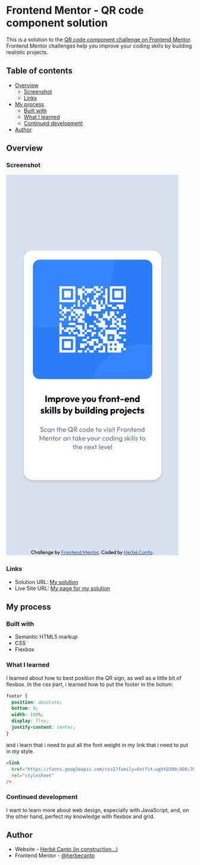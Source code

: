 # Frontend Mentor - QR code component solution

This is a solution to the [QR code component challenge on Frontend Mentor](https://www.frontendmentor.io/challenges/qr-code-component-iux_sIO_H). Frontend Mentor challenges help you improve your coding skills by building realistic projects.

## Table of contents

- [Overview](#overview)
  - [Screenshot](#screenshot)
  - [Links](#links)
- [My process](#my-process)
  - [Built with](#built-with)
  - [What I learned](#what-i-learned)
  - [Continued development](#continued-development)
- [Author](#author)

## Overview

### Screenshot

![](./images/screenshot.png)

### Links

- Solution URL: [My solution](https://github.com/herbecanto/QR-Code-Component.git)
- Live Site URL: [My page for my solution](https://herbecanto.github.io/QR-Code-Component)

## My process

### Built with

- Semantic HTML5 markup
- CSS
- Flexbox

### What I learned

I learned about how to best position the QR sign, as well as a little bit of flexbox.
In the css part, i learned how to put the footer in the botom:

```css
footer {
  position: absolute;
  bottom: 0;
  width: 100%;
  display: flex;
  justify-content: center;
}
```

and i learn that i need to put all the font weight in my link that i need to put in my style.

```html
<link
  href="https://fonts.googleapis.com/css2?family=Outfit:wght@300;400;700&display=swap"
  rel="stylesheet"
/>
```

### Continued development

I want to learn more about web design, especially with JavaScript, and, on the other hand, perfect my knowledge with flexbox and grid.

## Author

- Website - [Herbé Canto (in construction...)](https://herbecanto.github.io/)
- Frontend Mentor - [@herbecanto](https://www.frontendmentor.io/profile/herbecanto)
